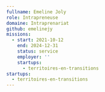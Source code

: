 ```yaml
---
fullname: Emeline Joly
role: Intrapreneuse
domaine: Intraprenariat
github: emelinejy
missions:
  - start: 2021-10-12
    end: 2024-12-31
    status: service
    employer: ''
    startups:
      - territoires-en-transitions
startups:
  - territoires-en-transitions
---
```

